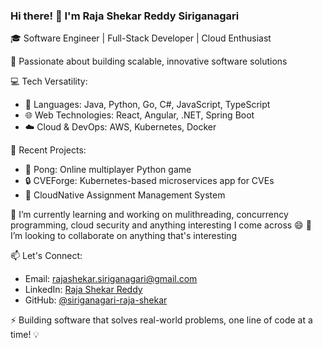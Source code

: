 ### Hi there! 👋 I'm Raja Shekar Reddy Siriganagari

🎓 Software Engineer | Full-Stack Developer | Cloud Enthusiast

🚀 Passionate about building scalable, innovative software solutions

💻 Tech Versatility:
- 🧰 Languages: Java, Python, Go, C#, JavaScript, TypeScript
- 🌐 Web Technologies: React, Angular, .NET, Spring Boot
- ☁️ Cloud & DevOps: AWS, Kubernetes, Docker

🔬 Recent Projects:
- 🤖 Pong: Online multiplayer Python game
- 🔒 CVEForge: Kubernetes-based microservices app for CVEs
- 📝 CloudNative Assignment Management System

🌱 I’m currently learning and working on mulithreading, concurrency programming, cloud security and anything interesting I come across 😄
👯 I’m looking to collaborate on anything that's interesting

📫 Let's Connect:
- Email: rajashekar.siriganagari@gmail.com
- LinkedIn: [Raja Shekar Reddy](https://www.linkedin.com/in/raja-shekar-reddy)
- GitHub: [@siriganagari-raja-shekar](https://github.com/siriganagari-raja-shekar)

⚡ Building software that solves real-world problems, one line of code at a time! 💡
